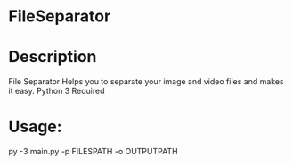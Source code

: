 # FileSeparator
# Description
 File Separator Helps you to separate your image and video files and makes it easy.
 Python 3 Required 

# Usage:
 py -3 main.py -p FILESPATH -o OUTPUTPATH
